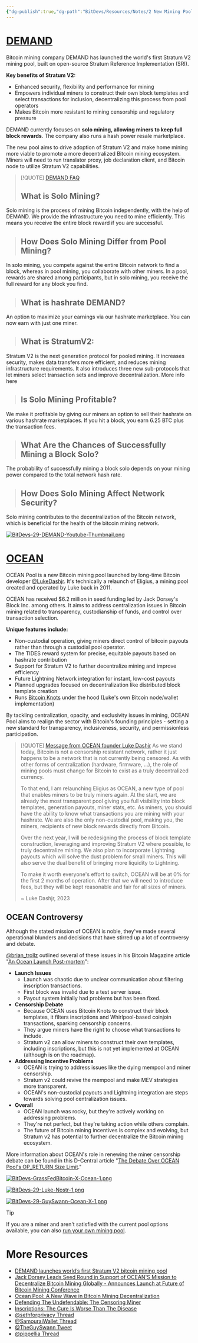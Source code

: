 ```yaml
---
{"dg-publish":true,"dg-path":"BitDevs/Resources/Notes/2 New Mining Pools Launch - DEMAND & OCEAN.md","permalink":"/bit-devs/resources/notes/2-new-mining-pools-launch-demand-and-ocean/","title":"2 New Mining Pools Launch - DEMAND & OCEAN","tags":["bitdevs","bitcoin","mining","pool"],"noteIcon":"3","created":"2023-12-07T18:48:34.007-10:00","updated":"2023-12-16T18:50:21.833-10:00"}
---
```


# [DEMAND](https://dmnd.work/)

Bitcoin mining company DEMAND has launched the world's first Stratum V2 mining pool, built on open-source Stratum Reference Implementation (SRI). 

**Key benefits of Stratum V2:**
- Enhanced security, flexibility and performance for mining
- Empowers individual miners to construct their own block templates and select transactions for inclusion, decentralizing this process from pool operators
- Makes Bitcoin more resistant to mining censorship and regulatory pressure

DEMAND currently focuses on **solo mining, allowing miners to keep full block rewards**. The company also runs a hash power resale marketplace.  

The new pool aims to drive adoption of Stratum V2 and make home mining more viable to promote a more decentralized Bitcoin mining ecosystem. Miners will need to run translator proxy, job declaration client, and Bitcoin node to utilize Stratum V2 capabilities. 

> [!QUOTE] [DEMAND FAQ](https://dmnd.work/#faq)
> ## What is Solo Mining?
Solo mining is the process of mining Bitcoin independently, with the help of DEMAND. We provide the infrastructure you need to mine efficiently. This means you receive the entire block reward if you are successful.
> ## How Does Solo Mining Differ from Pool Mining?
In solo mining, you compete against the entire Bitcoin network to find a block, whereas in pool mining, you collaborate with other miners. In a pool, rewards are shared among participants, but in solo mining, you receive the full reward for any block you find.
> ## What is hashrate DEMAND?
An option to maximize your earnings via our hashrate marketplace. You can now earn with just one miner.
> ## What is StratumV2:
Stratum V2 is the next generation protocol for pooled mining. It increases security, makes data transfers more efficient, and reduces mining infrastructure requirements. It also introduces three new sub-protocols that let miners select transaction sets and improve decentralization. More info here
> ## Is Solo Mining Profitable?
We make it profitable by giving our miners an option to sell their hashrate on various hashrate marketplaces. If you hit a block, you earn 6.25 BTC plus the transaction fees.
> ## What Are the Chances of Successfully Mining a Block Solo?
The probability of successfully mining a block solo depends on your mining power compared to the total network hash rate.
> ## How Does Solo Mining Affect Network Security?
Solo mining contributes to the decentralization of the Bitcoin network, which is beneficial for the health of the bitcoin mining network.

[![BitDevs-29-DEMAND-Youtube-Thumbnail.png](/img/user/para/artifacts/BitDevs-29-DEMAND-Youtube-Thumbnail.png)]([https://youtu.be/hFtI2dPgDdc](https://youtu.be/hFtI2dPgDdc))

# [OCEAN](https://ocean.xyz/)

OCEAN Pool is a new Bitcoin mining pool launched by long-time Bitcoin developer [@LukeDashjr](https://twitter.com/lukedashjr). It's technically a relaunch of Eligius, a mining pool created and operated by Luke back in 2011. 

OCEAN has received $6.2 million in seed funding led by Jack Dorsey's Block Inc. among others. It aims to address centralization issues in Bitcoin mining related to transparency, custodianship of funds, and control over transaction selection. 

**Unique features include:**
- Non-custodial operation, giving miners direct control of bitcoin payouts rather than through a custodial pool operator.
- The TIDES reward system for precise, equitable payouts based on hashrate contribution 
- Support for Stratum V2 to further decentralize mining and improve efficiency
- Future Lightning Network integration for instant, low-cost payouts  
- Planned upgrades focused on decentralization like distributed block template creation
- Runs [Bitcoin Knots](https://bitcoinknots.org/) under the hood (Luke's own Bitcoin node/wallet implementation)

By tackling centralization, opacity, and exclusivity issues in mining, OCEAN Pool aims to realign the sector with Bitcoin's founding principles - setting a new standard for transparency, inclusiveness, security, and permissionless participation.

> [!QUOTE] [Message from OCEAN founder Luke Dashjr](https://ocean.xyz/about)
> As we stand today, Bitcoin is not a censorship resistant network, rather it just happens to be a network that is not currently being censored. As with other forms of centralization (hardware, firmware, ...), the role of mining pools must change for Bitcoin to exist as a truly decentralized currency.
> 
> To that end, I am relaunching Eligius as OCEAN, a new type of pool that enables miners to be truly miners again. At the start, we are already the most transparent pool giving you full visibility into block templates, generation payouts, miner stats, etc. As miners, you should have the ability to know what transactions you are mining with your hashrate. We are also the only non-custodial pool, making you, the miners, recipients of new block rewards directly from Bitcoin.
> 
> Over the next year, I will be redesigning the process of block template construction, leveraging and improving Stratum V2 where possible, to truly decentralize mining. We also plan to incorporate Lightning payouts which will solve the dust problem for small miners. This will also serve the dual benefit of bringing more liquidity to Lightning.
> 
> To make it worth everyone's effort to switch, OCEAN will be at 0% for the first 2 months of operation. After that we will need to introduce fees, but they will be kept reasonable and fair for all sizes of miners.
> 
> ~ Luke Dashjr, 2023

## OCEAN Controversy

Although the stated mission of OCEAN is noble, they've made several operational blunders and decisions that have stirred up a lot of controversy and debate. 

[@brian_trollz](https://twitter.com/Brian_trollz) outlined several of these issues in his Bitcoin Magazine article "[An Ocean Launch Post-mortem](https://bitcoinmagazine.com/technical/an-ocean-launch-post-mortem)":
- **Launch Issues**
	- Launch was chaotic due to unclear communication about filtering inscription transactions.
	- First block was invalid due to a test server issue.
	- Payout system initially had problems but has been fixed.
- **Censorship Debate**
	- Because OCEAN uses Bitcoin Knots to construct their block templates, it  filters inscriptions and Whirlpool-based coinjoin transactions, sparking censorship concerns.
	- They argue miners have the right to choose what transactions to include.
	- Stratum v2 can allow miners to construct their own templates, including inscriptions, but this is not yet implemented at OCEAN (although is on the roadmap).
- **Addressing Incentive Problems**
	- OCEAN is trying to address issues like the dying mempool and miner censorship.
	- Stratum v2 could revive the mempool and make MEV strategies more transparent.
	- OCEAN's non-custodial payouts and Lightning integration are steps towards solving pool centralization issues.
- **Overall**
	- OCEAN launch was rocky, but they're actively working on addressing problems.
	- They're not perfect, but they're taking action while others complain.
	- The future of Bitcoin mining incentives is complex and evolving, but Stratum v2 has potential to further decentralize the Bitcoin mining ecosystem.

More information about OCEAN's role in renewing the miner censorship debate can be found in this D-Central article "[The Debate Over OCEAN Pool's OP_RETURN Size Limit](https://d-central.tech/the-debate-over-ocean-pools-op_return-size-limit/)."


[![BitDevs-GrassFedBitcoin-X-Ocean-1.png](/img/user/para/artifacts/BitDevs-GrassFedBitcoin-X-Ocean-1.png)](https://x.com/GrassFedBitcoin/status/1734463368361394564?s=20)

[![BitDevs-29-Luke-Nostr-1.png](/img/user/para/artifacts/BitDevs-29-Luke-Nostr-1.png)](https://primal.net/e/note1z03wsa48vwgm3m4vpckgq40yy68mchfzztwvdyndq9a6jkvke40qeux255)

[![BitDevs-29-GuySwann-Ocean-X-1.png](/img/user/para/artifacts/BitDevs-29-GuySwann-Ocean-X-1.png)](https://x.com/TheGuySwann/status/1733522148377887137?s=20)

> [!TIP]
> If you are a miner and aren't satisfied with the current pool options available, you can also [run your own mining pool](https://www.nobsbitcoin.com/how-to-run-your-own-bitcoin-mining-pool/).

# More Resources

- [DEMAND launches world’s first Stratum V2 bitcoin mining pool](https://bitcoinmagazine.com/business/demand-launches-worlds-first-stratum-v2-bitcoin-mining-pool)
- [Jack Dorsey Leads Seed Round in Support of OCEAN'S Mission to Decentralize Bitcoin Mining Globally - Announces Launch at Future of Bitcoin Mining Conference](https://www.prnewswire.com/news-releases/jack-dorsey-leads-seed-round-in-support-of-oceans-mission-to-decentralize-bitcoin-mining-globally---announces-launch-at-future-of-bitcoin-mining-conference-301999073.html)
- [Ocean Pool: A New Wave in Bitcoin Mining Decentralization](https://d-central.tech/ocean-pool-a-new-wave-in-bitcoin-mining-decentralization/)
- [Defending The Undefendable: The Censoring Miner](https://bitcoinmagazine.com/markets/defending-the-undefendable-the-censoring-miner)
- [Inscriptions: The Cure Is Worse Than The Disease](https://bitcoinmagazine.com/technical/inscriptions-the-cure-is-worse-than-the-disease)
- [@sethforprivacy Thread](https://x.com/sethforprivacy/status/1729949544035557702?s=20)
- [@SamouraiWallet Thread](https://x.com/SamouraiWallet/status/1732584009442443336?s=20)
- [@TheGuySwann Tweet](https://x.com/TheGuySwann/status/1733544435537875371?s=20)
- [@pippellia Thread](https://twitter.com/pippellia/status/1730595998215327917)